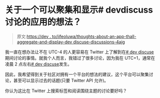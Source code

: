 # 关于一个可以聚集和显示# devdiscuss 讨论的应用的想法？

> 原文:[https://dev . to/iifeoluwa/thoughts-about-an-app-thall-aggregate-and-display-dev discuse-discussions-4ajg](https://dev.to/iifeoluwa/thoughts-regarding-an-app-thatll-aggregate-and-display-devdiscuss-discussions-4ajg)

我一直在想办法让不在 UTC-4 的人更容易在 Twitter 上了解到在[# dev discuse](https://twitter.com/hashtag/devdiscuss)期间讨论的事情。就我个人而言，我错过了很多讨论，因为我在 UTC+1，通常在凌晨 2 点左右[# dev discuse](https://twitter.com/hashtag/devdiscuss)发生。

因此，我希望得到关于社区对拥有一个平台的想法的建议，这个平台可以聚集讨论，甚至可以显示过去的话题(只要 Twitter API 允许)。

你认为这比在 Twitter 上搜索标签和阅读围绕主题的讨论要好吗？